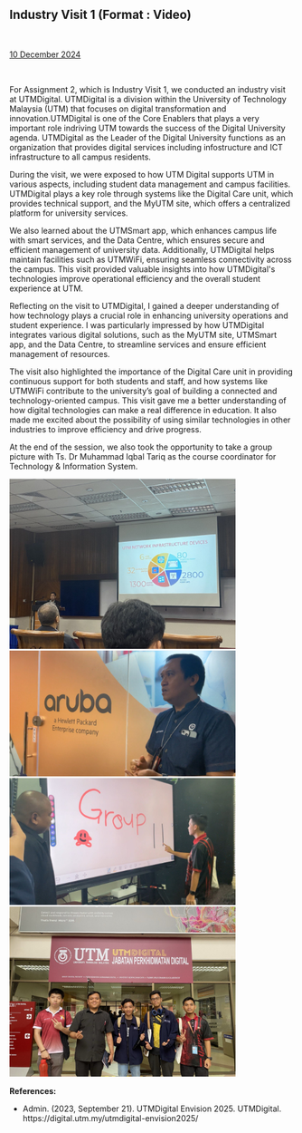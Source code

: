<html>
  <body>
    <!--Contents-->
                            <h2 id="Title">Industry Visit 1 (Format : Video)</h2><br>
                            <p><u>10 December 2024</u><br>
                                    <div>
                                        <br><p>For Assignment 2, which is Industry Visit 1, we conducted an industry visit at UTMDigital. UTMDigital is a division within the University of Technology Malaysia (UTM) that focuses on digital transformation and innovation.UTMDigital is one of the Core Enablers that plays a very important role indriving UTM towards the success of the Digital University agenda. UTMDigital as the Leader of the Digital University functions as an organization that provides digital services including infostructure and ICT infrastructure to all campus residents.
                                        <p>During the visit, we were exposed to how UTM Digital supports UTM in various aspects, including student data management and campus facilities. UTMDigital plays a key role through systems like the Digital Care unit, which provides technical support, and the MyUTM site, which offers a centralized platform for university services. 
                                        <p>We also learned about the UTMSmart app, which enhances campus life with smart services, and the Data Centre, which ensures secure and efficient management of university data. Additionally, UTMDigital helps maintain facilities such as UTMWiFi, ensuring seamless connectivity across the campus. This visit provided valuable insights into how UTMDigital's technologies improve operational efficiency and the overall student experience at UTM.
                                        <p>Reflecting on the visit to UTMDigital, I gained a deeper understanding of how technology plays a crucial role in enhancing university operations and student experience. I was particularly impressed by how UTMDigital integrates various digital solutions, such as the MyUTM site, UTMSmart app, and the Data Centre, to streamline services and ensure efficient management of resources.
                                        <p>The visit also highlighted the importance of the Digital Care unit in providing continuous support for both students and staff, and how systems like UTMWiFi contribute to the university’s goal of building a connected and technology-oriented campus. This visit gave me a better understanding of how digital technologies can make a real difference in education. It also made me excited about the possibility of using similar technologies in other industries to improve efficiency and drive progress.
                                        <p>At the end of the session, we also took the opportunity to take a group picture with Ts. Dr Muhammad Iqbal Tariq as the course coordinator for Technology & Information System.
                                        </p>
                                        <img src="pictures/utmdigital1.jpg" width="400px" alt="PC"> <br>
                                        <img src="pictures/utmdigital2.jpg" width="400px" alt="PC"> <br>
                                        <img src="pictures/utmdigital3.jpg" width="400px" alt="PC"> <br>
                                        <img src="pictures/utmdigital4.jpg" width="400px" alt="PC"> <br>
                                        <p><strong>References:</strong></p>
                                         <ul>
                                          <li>Admin. (2023, September 21). UTMDigital Envision 2025. UTMDigital. https://digital.utm.my/utmdigital-envision2025/</li>
                                         </ul>
                                </p>
  </body>
</html>